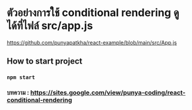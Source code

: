 # ตัวอย่างการใช้ conditional rendering ดูได้ที่ไฟล์ src/app.js
https://github.com/punyapatkha/react-example/blob/main/src/App.js

## How to start project 

### `npm start`

### บทความ : https://sites.google.com/view/punya-coding/react-conditional-rendering

